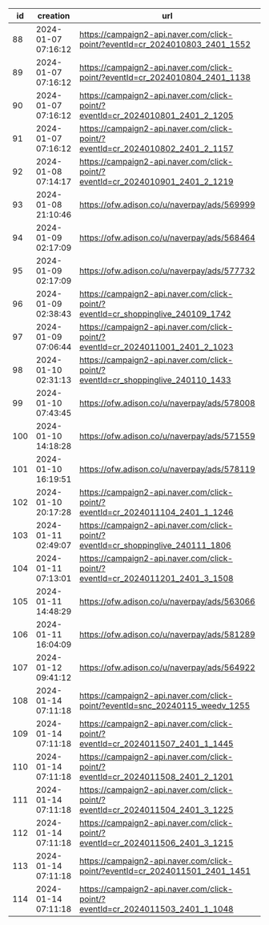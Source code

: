 | id  | creation            | url                                                                              | visit |
| --- | ------------------- | -------------------------------------------------------------------------------- | ----- |
| 88  | 2024-01-07 07:16:12 | https://campaign2-api.naver.com/click-point/?eventId=cr_2024010803_2401_1552     |       |
| 89  | 2024-01-07 07:16:12 | https://campaign2-api.naver.com/click-point/?eventId=cr_2024010804_2401_1138     |       |
| 90  | 2024-01-07 07:16:12 | https://campaign2-api.naver.com/click-point/?eventId=cr_2024010801_2401_2_1205   |       |
| 91  | 2024-01-07 07:16:12 | https://campaign2-api.naver.com/click-point/?eventId=cr_2024010802_2401_2_1157   |       |
| 92  | 2024-01-08 07:14:17 | https://campaign2-api.naver.com/click-point/?eventId=cr_2024010901_2401_2_1219   |       |
| 93  | 2024-01-08 21:10:46 | https://ofw.adison.co/u/naverpay/ads/569999                                      |       |
| 94  | 2024-01-09 02:17:09 | https://ofw.adison.co/u/naverpay/ads/568464                                      |       |
| 95  | 2024-01-09 02:17:09 | https://ofw.adison.co/u/naverpay/ads/577732                                      |       |
| 96  | 2024-01-09 02:38:43 | https://campaign2-api.naver.com/click-point/?eventId=cr_shoppinglive_240109_1742 |       |
| 97  | 2024-01-09 07:06:44 | https://campaign2-api.naver.com/click-point/?eventId=cr_2024011001_2401_2_1023   |       |
| 98  | 2024-01-10 02:31:13 | https://campaign2-api.naver.com/click-point/?eventId=cr_shoppinglive_240110_1433 |       |
| 99  | 2024-01-10 07:43:45 | https://ofw.adison.co/u/naverpay/ads/578008                                      |       |
| 100 | 2024-01-10 14:18:28 | https://ofw.adison.co/u/naverpay/ads/571559                                      |       |
| 101 | 2024-01-10 16:19:51 | https://ofw.adison.co/u/naverpay/ads/578119                                      |       |
| 102 | 2024-01-10 20:17:28 | https://campaign2-api.naver.com/click-point/?eventId=cr_2024011104_2401_1_1246   |       |
| 103 | 2024-01-11 02:49:07 | https://campaign2-api.naver.com/click-point/?eventId=cr_shoppinglive_240111_1806 |       |
| 104 | 2024-01-11 07:13:01 | https://campaign2-api.naver.com/click-point/?eventId=cr_2024011201_2401_3_1508   |       |
| 105 | 2024-01-11 14:48:29 | https://ofw.adison.co/u/naverpay/ads/563066                                      |       |
| 106 | 2024-01-11 16:04:09 | https://ofw.adison.co/u/naverpay/ads/581289                                      |       |
| 107 | 2024-01-12 09:41:12 | https://ofw.adison.co/u/naverpay/ads/564922                                      |       |
| 108 | 2024-01-14 07:11:18 | https://campaign2-api.naver.com/click-point/?eventId=snc_20240115_weedv_1255     |       |
| 109 | 2024-01-14 07:11:18 | https://campaign2-api.naver.com/click-point/?eventId=cr_2024011507_2401_1_1445   |       |
| 110 | 2024-01-14 07:11:18 | https://campaign2-api.naver.com/click-point/?eventId=cr_2024011508_2401_2_1201   |       |
| 111 | 2024-01-14 07:11:18 | https://campaign2-api.naver.com/click-point/?eventId=cr_2024011504_2401_3_1225   |       |
| 112 | 2024-01-14 07:11:18 | https://campaign2-api.naver.com/click-point/?eventId=cr_2024011506_2401_3_1215   |       |
| 113 | 2024-01-14 07:11:18 | https://campaign2-api.naver.com/click-point/?eventId=cr_2024011501_2401_1451     |       |
| 114 | 2024-01-14 07:11:18 | https://campaign2-api.naver.com/click-point/?eventId=cr_2024011503_2401_1_1048   |       |
